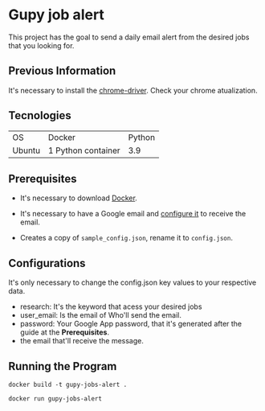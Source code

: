 # Gupy job alert

This project has the goal to send a daily email alert from the desired jobs that you looking for.

## Previous Information
It's necessary to install the [chrome-driver](https://chromedriver.chromium.org/downloads). Check your chrome atualization.

## Tecnologies
  <table>
    <tr>
      <td>OS</td>
      <td>Docker</td>
      <td>Python</td>
    </tr>
      <tr>
      <td>Ubuntu</td>
      <td>1 Python container</td>
      <td>3.9</td>
    </tr>
  </table>

## Prerequisites
- It's necessary to download [Docker](https://docs.docker.com/engine/install/ubuntu/).

- It's necessary to have a Google email and [configure it](https://support.google.com/accounts/answer/185833?hl=en) to receive the email.

- Creates a copy of `sample_config.json`, rename it to `config.json`.

## Configurations

It's only necessary to change the config.json key values to your respective data.

- research: It's the keyword that acess your desired jobs
- user_email: Is the email of Who'll send the email.
- password: Your Google App password, that it's generated after the guide at the **Prerequisites**.
- the email that'll receive the message.

## Running the Program

```
docker build -t gupy-jobs-alert .
```
```
docker run gupy-jobs-alert
```